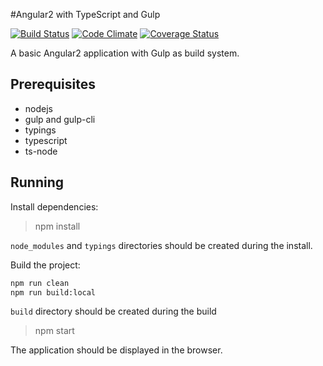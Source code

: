 #Angular2 with TypeScript and Gulp

[![Build Status](https://travis-ci.org/AngularVN/angular2-seed.svg?branch=master)](https://travis-ci.org/AngularVN/angular2-seed)
[![Code Climate](https://codeclimate.com/github/AngularVN/angular2-seed/badges/gpa.svg)](https://codeclimate.com/github/AngularVN/angular2-seed)
[![Coverage Status](https://coveralls.io/repos/github/AngularVN/angular2-seed/badge.svg)](https://coveralls.io/github/AngularVN/angular2-seed)


A basic Angular2 application with Gulp as build system.

Prerequisites
-------------

- nodejs
- gulp and gulp-cli
- typings
- typescript
- ts-node

Running
-------

Install dependencies:

> npm install

`node_modules` and `typings` directories should be created during the install.

Build the project:

```bash
npm run clean
npm run build:local
```

`build` directory should be created during the build

> npm start

The application should be displayed in the browser.
